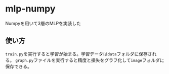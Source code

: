 # mlp-numpy
Numpyを用いて3層のMLPを実装した

## 使い方
`train.py`を実行すると学習が始まる。学習データは`data`フォルダに保存される。
`graph.py`ファイルを実行すると精度と損失をグラフ化して`image`フォルダに保存できる。